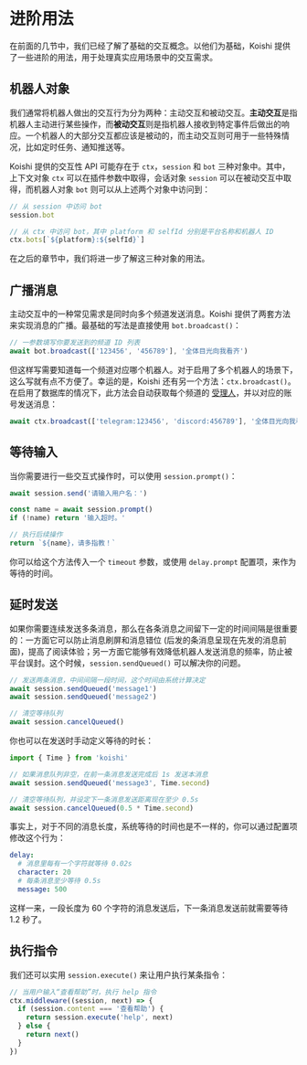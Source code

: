 # 进阶用法

在前面的几节中，我们已经了解了基础的交互概念。以他们为基础，Koishi 提供了一些进阶的用法，用于处理真实应用场景中的交互需求。

## 机器人对象

我们通常将机器人做出的交互行为分为两种：主动交互和被动交互。**主动交互**是指机器人主动进行某些操作，而**被动交互**则是指机器人接收到特定事件后做出的响应。一个机器人的大部分交互都应该是被动的，而主动交互则可用于一些特殊情况，比如定时任务、通知推送等。

Koishi 提供的交互性 API 可能存在于 `ctx`，`session` 和 `bot` 三种对象中。其中，上下文对象 `ctx` 可以在插件参数中取得，会话对象 `session` 可以在被动交互中取得，而机器人对象 `bot` 则可以从上述两个对象中访问到：

```ts
// 从 session 中访问 bot
session.bot

// 从 ctx 中访问 bot，其中 platform 和 selfId 分别是平台名称和机器人 ID
ctx.bots[`${platform}:${selfId}`]
```

在之后的章节中，我们将进一步了解这三种对象的用法。

## 广播消息

主动交互中的一种常见需求是同时向多个频道发送消息。Koishi 提供了两套方法来实现消息的广播。最基础的写法是直接使用 `bot.broadcast()`：

```ts
// 一参数填写你要发送到的频道 ID 列表
await bot.broadcast(['123456', '456789'], '全体目光向我看齐')
```

但这样写需要知道每一个频道对应哪个机器人。对于启用了多个机器人的场景下，这么写就有点不方便了。幸运的是，Koishi 还有另一个方法：`ctx.broadcast()`。在启用了数据库的情况下，此方法会自动获取每个频道的 [受理人](../../manual/usage/customize.md#受理人机制)，并以对应的账号发送消息：

```ts
await ctx.broadcast(['telegram:123456', 'discord:456789'], '全体目光向我看齐')
```

## 等待输入

当你需要进行一些交互式操作时，可以使用 `session.prompt()`：

```ts
await session.send('请输入用户名：')

const name = await session.prompt()
if (!name) return '输入超时。'

// 执行后续操作
return `${name}，请多指教！`
```

你可以给这个方法传入一个 `timeout` 参数，或使用 `delay.prompt` 配置项，来作为等待的时间。

## 延时发送

如果你需要连续发送多条消息，那么在各条消息之间留下一定的时间间隔是很重要的：一方面它可以防止消息刷屏和消息错位 (后发的条消息呈现在先发的消息前面)，提高了阅读体验；另一方面它能够有效降低机器人发送消息的频率，防止被平台误封。这个时候，`session.sendQueued()` 可以解决你的问题。

```ts
// 发送两条消息，中间间隔一段时间，这个时间由系统计算决定
await session.sendQueued('message1')
await session.sendQueued('message2')

// 清空等待队列
await session.cancelQueued()
```

你也可以在发送时手动定义等待的时长：

```ts
import { Time } from 'koishi'

// 如果消息队列非空，在前一条消息发送完成后 1s 发送本消息
await session.sendQueued('message3', Time.second)

// 清空等待队列，并设定下一条消息发送距离现在至少 0.5s
await session.cancelQueued(0.5 * Time.second)
```

事实上，对于不同的消息长度，系统等待的时间也是不一样的，你可以通过配置项修改这个行为：

```yaml
delay:
  # 消息里每有一个字符就等待 0.02s
  character: 20
  # 每条消息至少等待 0.5s
  message: 500
```

这样一来，一段长度为 60 个字符的消息发送后，下一条消息发送前就需要等待 1.2 秒了。

## 执行指令

我们还可以实用 `session.execute()` 来让用户执行某条指令：

```ts
// 当用户输入“查看帮助”时，执行 help 指令
ctx.middleware((session, next) => {
  if (session.content === '查看帮助') {
    return session.execute('help', next)
  } else {
    return next()
  }
})
```
